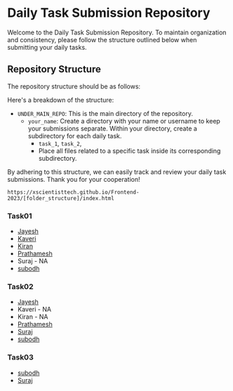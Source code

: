 # Daily Task Submission Repository

Welcome to the Daily Task Submission Repository. To maintain organization and consistency, please follow the structure outlined below when submitting your daily tasks.

## Repository Structure

The repository structure should be as follows:



Here's a breakdown of the structure:

- `UNDER_MAIN_REPO`: This is the main directory of the repository.
    - `your_name`: Create a directory with your name or username to keep your submissions separate.
      Within your directory, create a subdirectory for each daily task.
        - `task_1`, 
          `task_2`,
        - Place all files related to a specific task inside its corresponding subdirectory.

By adhering to this structure, we can easily track and review your daily task submissions. Thank you for your cooperation!

`https://xscientisttech.github.io/Frontend-2023/[folder_structure]/index.html`

### Task01
- [Jayesh](https://xscientisttech.github.io/Frontend-2023/Jayesh/Task1/index.html)
- [Kaveri](https://xscientisttech.github.io/Frontend-2023/kaveri/Task1/index.html)
- [Kiran](https://xscientisttech.github.io/Frontend-2023/kiran/Task1/index.html)
- [Prathamesh](https://xscientisttech.github.io/Frontend-2023/Prathamesh_Patil/task-1/card.html)
- Suraj - NA
- [subodh](https://xscientisttech.github.io/Frontend-2023/subodh/Task%2001/index.html)

### Task02
- [Jayesh](https://xscientisttech.github.io/Frontend-2023/Jayesh/Task2/index.html)
- Kaveri - NA
- Kiran - NA
- [Prathamesh](https://xscientisttech.github.io/Frontend-2023/Prathamesh_Patil/task-2/index.html)
- [Suraj](https://xscientisttech.github.io/Frontend-2023/suraj/Task_2/index.html)
- [subodh](https://xscientisttech.github.io/Frontend-2023/subodh/Task%2002/index.html)


### Task03
- [subodh](https://xscientisttech.github.io/Frontend-2023/subodh/Task%2003/index.html)
- [Suraj](https://xscientisttech.github.io/Frontend-2023/suraj/Task3/src/index.html)
